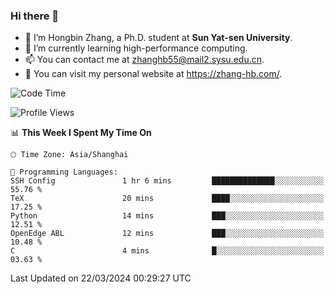 ### Hi there 👋

- 🔭 I’m Hongbin Zhang, a Ph.D. student at **Sun Yat-sen University**.
- 🌱 I’m currently learning high-performance computing.
- 📫 You can contact me at zhanghb55@mail2.sysu.edu.cn.
- 👀 You can visit my personal website at https://zhang-hb.com/.

<!--START_SECTION:waka-->
![Code Time](http://img.shields.io/badge/Code%20Time-310%20hrs%2030%20mins-blue)

![Profile Views](http://img.shields.io/badge/Profile%20Views-0-blue)

📊 **This Week I Spent My Time On** 

```text
🕑︎ Time Zone: Asia/Shanghai

💬 Programming Languages: 
SSH Config               1 hr 6 mins         ██████████████░░░░░░░░░░░   55.76 % 
TeX                      20 mins             ████░░░░░░░░░░░░░░░░░░░░░   17.25 % 
Python                   14 mins             ███░░░░░░░░░░░░░░░░░░░░░░   12.51 % 
OpenEdge ABL             12 mins             ███░░░░░░░░░░░░░░░░░░░░░░   10.48 % 
C                        4 mins              █░░░░░░░░░░░░░░░░░░░░░░░░   03.63 % 
```


 Last Updated on 22/03/2024 00:29:27 UTC
<!--END_SECTION:waka-->
